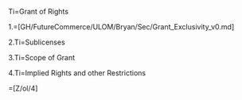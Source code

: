 Ti=Grant of Rights 

1.=[GH/FutureCommerce/ULOM/Bryan/Sec/Grant_Exclusivity_v0.md]

2.Ti=Sublicenses 

3.Ti=Scope of Grant

4.Ti=Implied Rights and other Restrictions

=[Z/ol/4]